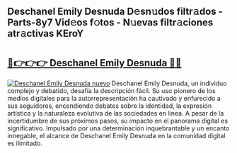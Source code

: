 ## Deschanel Emily Desnuda D𝚎sn𝚞dos filtr𝚊dos - Parts-8y7 Vid𝚎os f𝚘tos - N𝚞evas filtr𝚊ciones atr𝚊ctivas KEroY

# <h2><a href="http://mbczo66.tromn.icu/?c=Deschanel+Emily+Desnuda">🔗👉👉👉 Deschanel Emily Desnuda 🔗🔗</a></h2>

[![Deschanel Emily Desnuda nuevo](https://i.imgur.com/pEAQMta.gif)](http://mbczo66.tromn.icu/?c=Deschanel+Emily+Desnuda)
Deschanel Emily Desnuda, un individuo complejo y debatido, desafía la descripción fácil. Su uso pionero de los medios digitales para la autorrepresentación ha cautivado y enfurecido a sus seguidores, encendiendo debates sobre la identidad, la expresión artística y la naturaleza evolutiva de las sociedades en línea. A pesar de la incertidumbre de sus próximos pasos, su impacto en el panorama digital es significativo. Impulsado por una determinación inquebrantable y un encanto innegable, el alcance de Deschanel Emily Desnuda en la comunidad digital es ilimitado.
